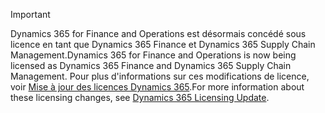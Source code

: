 > [!IMPORTANT]
> <span data-ttu-id="22ea8-101">Dynamics 365 for Finance and Operations est désormais concédé sous licence en tant que Dynamics 365 Finance et Dynamics 365 Supply Chain Management.</span><span class="sxs-lookup"><span data-stu-id="22ea8-101">Dynamics 365 for Finance and Operations is now being licensed as Dynamics 365 Finance and Dynamics 365 Supply Chain Management.</span></span> <span data-ttu-id="22ea8-102">Pour plus d'informations sur ces modifications de licence, voir [Mise à jour des licences Dynamics 365](https://docs.microsoft.com/dynamics365/licensing/update).</span><span class="sxs-lookup"><span data-stu-id="22ea8-102">For more information about these licensing changes, see [Dynamics 365 Licensing Update](https://docs.microsoft.com/dynamics365/licensing/update).</span></span>
